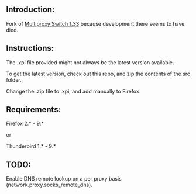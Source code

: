 Introduction:
----------------------
Fork of [Multiproxy Switch 1.33](http://multiproxyswitch.blogspot.com/) because development there seems to have died.

Instructions:
----------------------
The .xpi file provided might not always be the latest version available.

To get the latest version, check out this repo, and zip the contents of the src folder.

Change the .zip file to .xpi, and add manually to Firefox

Requirements:
----------------------
Firefox 2.* - 9.* 

or

Thunderbird 1.* - 9.*

TODO:
----------------------
Enable DNS remote lookup on a per proxy basis (network.proxy.socks_remote_dns).

